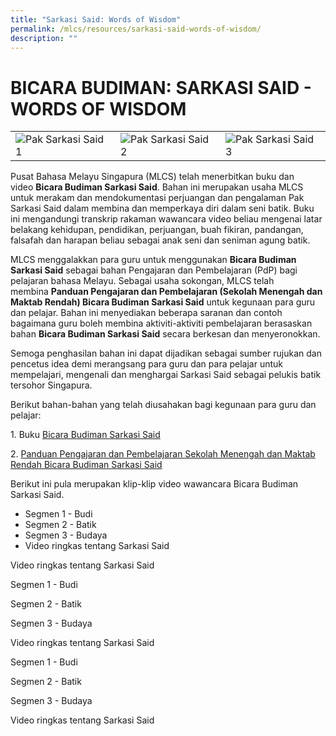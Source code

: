 ```yaml
---
title: "Sarkasi Said: Words of Wisdom"
permalink: /mlcs/resources/sarkasi-said-words-of-wisdom/
description: ""
---
```

BICARA BUDIMAN: SARKASI SAID - WORDS OF WISDOM
==============================================

|  |  |  |
| --- | --- | --- |
| ![Pak Sarkasi Said 1](https://academyofsingaporeteachers.moe.edu.sg/images/librariesprovider6/professional-development-for-teachers/pak-sarkasi-said-photos/img_3197.tmb-medium.jpg?Culture=en&sfvrsn=1dd41e2d_1 "Pak Sarkasi Said 1") | ![Pak Sarkasi Said 2](https://academyofsingaporeteachers.moe.edu.sg/images/librariesprovider6/professional-development-for-teachers/pak-sarkasi-said-photos/img_3260.tmb-medium.jpg?Culture=en&sfvrsn=c83cbc53_1 "Pak Sarkasi Said 2") | ![Pak Sarkasi Said 3](https://academyofsingaporeteachers.moe.edu.sg/images/librariesprovider6/professional-development-for-teachers/pak-sarkasi-said-photos/img_1755.tmb-medium.jpg?Culture=en&sfvrsn=daf856b_1 "Pak Sarkasi Said 3") |

Pusat Bahasa Melayu Singapura (MLCS) telah menerbitkan buku dan video **Bicara Budiman Sarkasi Said**. Bahan ini merupakan usaha MLCS untuk merakam dan mendokumentasi perjuangan dan pengalaman Pak Sarkasi Said dalam membina dan memperkaya diri dalam seni batik. Buku ini mengandungi transkrip rakaman wawancara video beliau mengenai latar belakang kehidupan, pendidikan, perjuangan, buah fikiran, pandangan, falsafah dan harapan beliau sebagai anak seni dan seniman agung batik.

MLCS menggalakkan para guru untuk menggunakan **Bicara Budiman Sarkasi Said** sebagai bahan Pengajaran dan Pembelajaran (PdP) bagi pelajaran bahasa Melayu. Sebagai usaha sokongan, MLCS telah membina **Panduan Pengajaran dan Pembelajaran (Sekolah Menengah dan Maktab Rendah) Bicara Budiman Sarkasi Said** untuk kegunaan para guru dan pelajar. Bahan ini menyediakan beberapa saranan dan contoh bagaimana guru boleh membina aktiviti-aktiviti pembelajaran berasaskan bahan **Bicara Budiman Sarkasi Said** secara berkesan dan menyeronokkan.

Semoga penghasilan bahan ini dapat dijadikan sebagai sumber rujukan dan pencetus idea demi merangsang para guru dan para pelajar untuk mempelajari, mengenali dan menghargai Sarkasi Said sebagai pelukis batik tersohor Singapura.

Berikut bahan-bahan yang telah diusahakan bagi kegunaan para guru dan pelajar:

1\. Buku [Bicara Budiman Sarkasi Said](https://academyofsingaporeteachers-moe-edu-sg-admin.cwp.sg/docs/librariesprovider6/bicara-budiman-sarkasi-said/bicara-budiman-sarkasi-said-(mlcs).pdf) 

2. [Panduan Pengajaran dan Pembelajaran Sekolah Menengah dan Maktab Rendah Bicara Budiman Sarkasi Said](https://academyofsingaporeteachers-moe-edu-sg-admin.cwp.sg/docs/librariesprovider6/bicara-budiman-sarkasi-said/bicara-budiman-sarkasi-said_-bahan-pengajaran-dan-pembelajaran-(men-jc)_final.pdf)

Berikut ini pula merupakan klip-klip video wawancara Bicara Budiman Sarkasi Said.

*   Segmen 1 - Budi
*   Segmen 2 - Batik
*   Segmen 3 - Budaya
*   Video ringkas tentang Sarkasi Said

Video ringkas tentang Sarkasi Said

Segmen 1 - Budi

Segmen 2 - Batik

Segmen 3 - Budaya

Video ringkas tentang Sarkasi Said

Segmen 1 - Budi

Segmen 2 - Batik

Segmen 3 - Budaya

Video ringkas tentang Sarkasi Said
